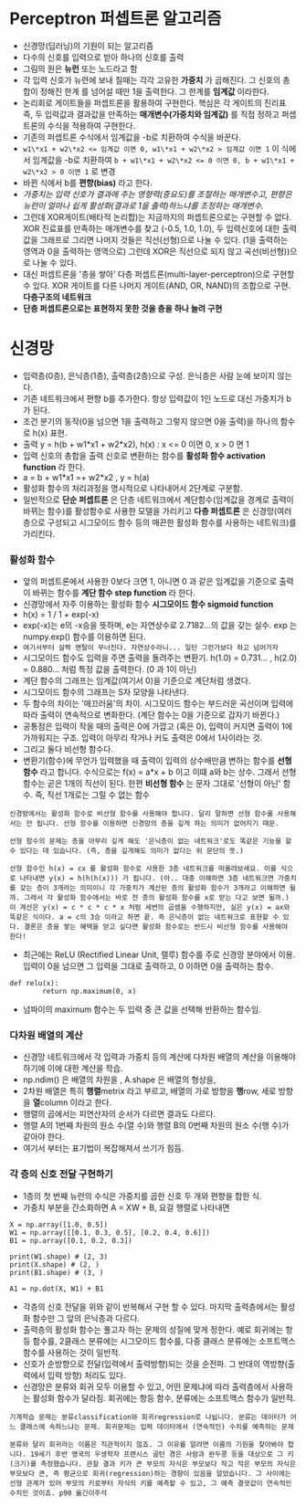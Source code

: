 # Perceptron 퍼셉트론 알고리즘
- 신경망(딥러닝)의 기원이 되는 알고리즘
- 다수의 신호를 입력으로 받아 하나의 신호를 출력
- 그림의 원은 **뉴런** 또는 노드라고 함
- 각 입력 신호가 뉴련에 보내 질때는 각각 고유한 **가중치** 가 곱해진다. 그 신호의 총합이 정해진 한계 를 넘어설 때만 1을 출력한다. 그 한계를 **임계값** 이라한다.
- 논리회로 게이트들을 퍼셉트론을 활용하여 구현한다. 핵심은 각 게이트의 진리표 즉, 두 입력값과 결과값을 만족하는 **매개변수(가중치와 임계값)** 를 직접 정하고 퍼셉트론의 수식을 적용하여 구현한다.
- 기존의 퍼셉트론 수식에서 임계값을 -b로 치환하여 수식을 바꾼다.
- `w1\*x1 + w2\*x2 <= 임계값 이면 0, w1\*x1 + w2\*x2 > 임계값 이면 1` 이 식에서 임계값을 -b로 치환하여 `b + w1\*x1 + w2\*x2 <= 0 이면 0, b + w1\*x1 + w2\*x2 > 0 이면 1` 로 변경
- 바뀐 식에서 b를 **편향(bias)** 라고 한다.
- _가중치는 입력 신호가 결과에 주는 영향력(중요도)를 조절하는 매개변수고, 편향은 뉴런이 얼마나 쉽게 활성화(결과로 1을 출력)하느냐를 조정하는 매개변수._
- 그런데 XOR게이트(배타적 논리합)는 지금까지의 퍼셉트론으로는 구현할 수 없다. XOR 진료표를 만족하는 매개변수를 찾고 (-0.5, 1.0, 1.0), 두 입력신호에 대한 출력값을 그래프로 그리면 나머지 것들은 직선(선형)으로 나눌 수 있다. (1을 출력하는 영역과 0을 출력하는 영역으로) 그런데 XOR은 직선으로 되지 않고 곡선(비선형))으로 나눌 수 있다.
- 대신 퍼셉트론을 '층을 쌓아' 다층 퍼셉트론(multi-layer-perceptron)으로 구현할 수 있다. XOR 게이트를 다른 나머지 게이트(AND, OR, NAND)의 조합으로 구현. **다층구조의 네트워크**
- **단층 퍼셉트론으로는 표현하지 못한 것을 층을 하나 늘려 구현**

# 신경망
- 입력층(0층), 은닉층(1층), 출력층(2층)으로 구성. 은닉층은 사람 눈에 보이지 않는다.
- 기존 네트워크에서 편향 b를 추가한다. 항상 입력값이 1인 노드로 대신 가중치가 b가 된다.
- 조건 분기의 동작(0을 넘으면 1을 출력하고 그렇지 않으면 0을 출력)을 하나의 함수로 h(x) 표현.
- 출력 y = h(b + w1\*x1 + w2\*x2),  h(x) : x <= 0 이면 0, x > 0 면 1
- 입력 신호의 총합을 출력 신호로 변환하는 함수를 **활성화 함수 activation function** 라 한다.
- a = b + w1\*x1 =+ w2\*x2 , y = h(a)
- 활성화 함수의 처리과정을 명시적으로 나타내어서 2단계로 구분함.
- 일반적으로 **단순 퍼셉트론** 은 단층 네트워크에서 계단함수(임계값을 경계로 출력이 바뀌는 함수)를 활성함수로 사용한 모델을 가리키고 **다층 퍼셉트론** 은 신경망(여러 층으로 구성되고 시그모이드 함수 등의 매끈한 활성화 함수를 사용하는 네트워크)를 가리킨다.

### 활성화 함수
- 앞의 퍼셉트론에서 사용한 0보다 크면 1, 아니면 0 과 같은 임계값을 기준으로 출력이 바뀌는 함수를 **계단 함수 step function** 라 한다.
- 신경망에서 자주 이용하는 활성화 함수 **시그모이드 함수 sigmoid function**
- h(x) = 1 / 1 + exp(-x)
- exp(-x)는 e의 -x승을 뜻하며, e는 자연상수로 2.7182...의 값을 갖는 실수. exp 는 numpy.exp() 함수를 이용하면 된다.
- `여기서부터 살짝 맨탈이 무너진다. 자연상수라니... 일단 그런가보다 하고 넘어가자`
- 시그모이드 함수도 입력을 주면 출력을 돌려주는 변환기. h(1.0) = 0.731... , h(2.0) = 0.880... 처럼 특정 값을 출력한다. (0 과 1이 아닌)
- 계단 함수의 그래프는 임계값(여기서 0)을 기준으로 계단처럼 생겼다.
- 시그모이드 함수의 그래프는 S자 모양을 나타낸다.
- 두 함수의 차이는 '매끄러움'의 차이. 시그모이드 함수는 부드러운 곡선이며 입력에 따라 출력이 연속적으로 변화한다. (계단 함수는 0을 기준으로 갑자기 바뀐다.)
- 공통점은 입력이 작을 때의 출력은 0에 가깝고 (혹은 0), 입력이 커지면 출력이 1에 가까워지는 구조. 입력이 아무리 작거나 커도 출력은 0에서 1사이라는 것.
- 그리고 둘다 비선형 함수다.
- 변환기(함수)에 무언가 입력했을 때 출력이 입력의 상수배만큼 변하는 함수를 **선형 함수** 라고 합니다. 수식으로는 f(x) = a\*x + b 이고 이떄 a와 b는 상수. 그래서 선형 함수는 곧은 1개의 직선이 된다. 한편 **비선형 함수** 는 문자 그대로 '선형이 아닌' 함수. 즉, 직선 1개로는 그릴 수 없는 함수

```
신경망에서는 활성화 함수로 비선형 함수를 사용해야 합니다. 달리 말하면 선형 함수를 사용해서는 안 됩니다. 선형 함수를 이용하면 신경망의 층을 깊게 하는 의미가 없어지기 때문.

선형 함수의 문제는 층을 아무리 깊게 해도 '은닉층이 없는 네트워크'로도 똑같은 기능을 할 수 있다는 데 있습니다. (즉, 층을 깊게해도 의미가 없다는 위 문단의 뜻.)

선형 함수인 h(x) = cx 를 활성화 함수로 사용한 3층 네트워크를 떠올려보세요. 이를 식으로 나타내면 y(x) = h(h(h(x))) 가 됩니다. (아.. 대충 이해하면 3층 네트워크면 가중치를 갖는 층이 3개라는 의미이니 각 가중치가 계산된 층의 활성화 함수가 3개라고 이해하면 될까. 그래서 각 활성화 함수에서는 바로 전 층의 활성화 함수를 x로 받는 다고 보면 될까.) 이 계산은 y(x) = c * c * c * x 처럼 세번의 곱셈을 수행하지만, 실은 y(x) = ax와 똑같은 식이다. a = c의 3승 이라고 하면 끝. 즉 은닉층이 없는 네트워크로 표현할 수 있다. 결론은 층을 쌓는 혜택을 얻고 싶다면 활성화 함수로는 반드시 비선형 함수를 사용해야 한다!
```
- 최근에는 ReLU (Rectified Linear Unit, 렐루) 함수를 주로 신경망 분야에서 이용. 입력이 0을 넘으면 그 입력을 그대로 출력하고, 0 이하면 0을 출력하는 함수.

```
def relu(x):
        return np.maximum(0, x)
```

- 넘파이의 maximum 함수는 두 입력 중 큰 값을 선택해 반환하는 함수임.

### 다차원 배열의 계산
- 신경망 네트워크에서 각 입력과 가중치 등의 계산에 다차원 배열의 계산을 이용해야 하기에 이에 대한 계산을 학습.
- np.ndim() 은 배열의 차원을 , A.shape 은 배열의 형상을,
- 2차원 배열은 특히 **행렬**metrix 라고 부르고, 배열의 가로 방향을 **행**row, 세로 방향을 **열**column 이라고 한다.
- 행렬의 곱에서는 피연산자의 순서가 다르면 결과도 다르다.
- 행렬 A의 1번째 차원의 원소 수(열 수)와 행렬 B의 0번째 차원의 원소 수(행 수)가 같아야 한다.
- 여기서 부터는 표기법이 복잡해져서 쓰기가 힘듬.

### 각 층의 신호 전달 구현하기
- 1층의 첫 번째 뉴런의 수식은 가중치를 곱한 신호 두 개와 편향을 합한 식.
- 가중치 부분을 간소화하면 A = XW + B, 요걸 행렬로 나타내면

```
X = np.array([1.0, 0.5])
W1 = np.array([[0.1, 0.3, 0.5], [0.2, 0.4, 0.6]])
B1 = np.array([0.1, 0.2, 0.3])

print(W1.shape) # (2, 3)
print(X.shape) # (2, )
print(B1.shape) # (3, )

A1 = np.dot(X, W1) + B1
```

- 각층의 신호 전달을 위와 같이 반복해서 구현 할 수 있다. 마지막 출력층에서는 활성화 함수만 그 앞의 은닉층과 다르다.
- 출력층의 활성화 함수는 풀고자 하는 문제의 성질에 맞게 정한다. 예로 회귀에는 항등 함수를, 2클래스 분류에는 시그모이드 함수를, 다중 클래스 분류에는 소프트맥스 함수를 사용하는 것이 일반적.
- 신호가 순방향으로 전달(입력에서 출력방향)되는 것을 순전파. 그 반대의 역방향(출력에서 입력 방향) 처리도 있다.
- 신경망은 분류와 회귀 모두 이용할 수 있고, 어떤 문제냐에 따라 출력층에서 사용하는 활성화 함수가 달라짐. 회귀에는 항등 함수, 분류에는 소프트맥스 함수가 일반적.

```
기계학습 문제는 분류classification와 회귀regression로 나뉩니다. 분류는 데이터가 어느 클래스에 속하느냐는 문제. 회귀문제는 입력 데이터에서 (연속적인) 수치를 예측하는 문제
```

```
분류와 달리 회귀라는 이름은 직관적이지 않죠. 그 이유를 알려면 이름의 기원을 찾아봐야 합니다. 19세기 후반 영국의 우생학자 프랜시스 골턴 경은 사람과 완두콩 등을 대상으로 그 키(크기)를 측정했습니다. 관찰 결과 키가 큰 부모의 자식은 부모보다 작고 작은 부모의 자식은 부모보다 큰, 즉 평균으로 회귀(regression)하는 경향이 있음을 알았습니다. 그 사이에는 선형 관계가 있어 부모의 키로부터 자식의 키를 예측할 수 있고, 그 예측 결괏값이 연속적인 수치인 것이죠. p90 옮긴이주석
```
